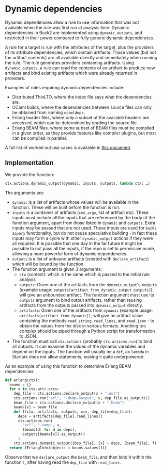 # Dynamic dependencies

Dynamic dependencies allow a rule to use information that was not available when the rule was first run at analysis time. Dynamic dependencies in Buck2 are implemented using `dynamic_outputs`, and restricted in their power compared to fully generic dynamic dependencies.

A rule for a target is run with the attributes of the target, plus the providers of its attribute dependencies, which contain artifacts. Those values (but not the artifact contents) are all available directly and immediately when running the rule. The rule generates providers containing artifacts.  Using `dynamic_outputs`, a rule can read the contents of an artifact to produce new artifacts and bind existing artifacts which were already returned in providers.

Examples of rules requiring dynamic dependencies include:

* Distributed ThinLTO, where the index file says what the dependencies are.
* OCaml builds, where the dependencies between source files can only be obtained from running `ocamldeps`.
* Erlang header files, where only a subset of the available headers are accessed, which can be determined by reading the source file.
* Erlang BEAM files, where some subset of BEAM files must be compiled in a given order, as they provide features like compiler plugins, but most can be compiled in parallel.

A full list of worked out use cases is available in [this document](https://docs.google.com/document/d/1K8RgvDMvdDFsLWAu0cehauJstHZaFe-7NeaAqWe4-L4/edit).

## Implementation

We provide the function:

```python
ctx.actions.dynamic_output(dynamic, inputs, outputs, lambda ctx: …)
```

The arguments are:

* `dynamic` is a list of artifacts whose values will be available in the function. These will be built before the function is run.
* `inputs` is a container of artifacts (`cmd_args`, list of artifact etc). These inputs must include all the inputs that are referenced by the body of the function argument, apart from those listed in `dynamic` and `outputs`. Extra inputs may be passed that are not used. These inputs are used for `buck2 aquery` functionality, but do not cause speculative building - in fact these inputs may form a cycle with other `dynamic_output` actions if they were all required. It is possible that one day in the far future it might be possible to not pass all the inputs, if the repo is set to permissive mode, allowing a more powerful form of dynamic dependencies.
* `outputs` is a list of unbound artifacts (created with `declare_artifact`) which will be bound by the function.
* The function argument is given 3 arguments:
  * `ctx` (context): which is the same which is passed to the initial rule analysis
  * `outputs`: Given one of the artifacts from the `dynamic_output`'s `outputs` (example usage: `outputs[artifact_from_dynamic_output_outputs]`), will give an unbounded artifact. The function argument must use its `outputs` argument to bind output artifacts, rather than reusing artifacts from the outputs passed into `dynamic_output` directly.
  * `artifacts`: Given one of the artifacts from `dynamic` (example usage: `artifacts[artifact_from_dynamic])`, will give an artifact value containing the methods `read_string`, `read_lines`, and `read_json` - to obtain the values from the disk in various formats. Anything too complex should be piped through a Python script for transformation to JSON.
* The function must call `ctx.actions` (probably `ctx.actions.run`) to bind all outputs. It can examine the values of the dynamic variables and depend on the inputs. The function will usually be a `def`, as `lambda` in Starlark does not allow statements, making it quite underpowered:

As an example of using this function to determine Erlang BEAM dependencies:

```python
def erlang(ctx):
  beams = {}
  for x in ctx.attr.srcs:
    dep_file = ctx.actions.declare_output(x + ".out")
    ctx.actions.run("erl", "-dump-output", x, dep_file.as_output())
    beam_file = ctx.actions.declare_output(x + ".beam")
    beams[x] = beam_file
    def f(ctx, artifacts, outputs, x=x, dep_file=dep_file):
      deps = artifacts[dep_file].read_lines()
      ctx.actions.run(
        "erl", "-comp", x,
        [beams[d] for d in deps],
        outputs[beams[x]].as_output()
      )
    ctx.actions.dynamic_output([dep_file], [x] + deps, [beam_file], f)
  return [ErlangInfo(objects = beams.values())]
```

Observe that we `declare_output` the `beam_file`, and then bind it within the function `f`, after having read the `dep_file` with `read_lines`.
